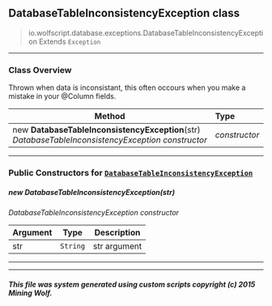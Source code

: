 ## DatabaseTableInconsistencyException __class__

>io.wolfscript.database.exceptions.DatabaseTableInconsistencyException
>Extends `Exception`

---

### Class Overview

Thrown when data is inconsistant, this often occours when you make a mistake in your @Column fields.

Method | Type   
--- | :--- 
new __DatabaseTableInconsistencyException__(str) <br> _DatabaseTableInconsistencyException constructor_ | _constructor_



---

### Public Constructors for [`DatabaseTableInconsistencyException`](DatabaseTableInconsistencyException.md)

##### <a id='databasetableinconsistencyexception'></a>new __DatabaseTableInconsistencyException__(str) 

_DatabaseTableInconsistencyException constructor_

Argument | Type | Description  
--- | --- | --- 
str | `String` | str argument

---
---


##### This file was system generated using custom scripts copyright (c) 2015 Mining Wolf.
	

